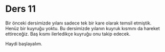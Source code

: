 # Ders 11

Bir önceki dersimizde yılanı sadece tek bir kare olarak temsil etmiştik. Henüz bir kuyruğu yoktu. Bu dersimizde yılanın kuyruk kısmını da hareket ettireceğiz. Baş kısmı ilerledikçe kuyruğu onu takip edecek.

Haydi başlayalım.